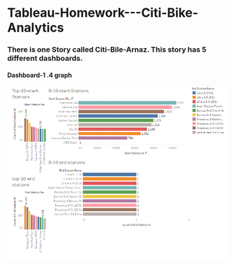 # Tableau-Homework---Citi-Bike-Analytics
### There is one Story called Citi-Bile-Arnaz. This story has 5 different dashboards. 
#### Dashboard-1 .4 graph 
![Image of Yaktocat](https://github.com/arnazalavi/Tableau-Homework---Citi-Bike-Analytics/blob/main/Images/Dash-1-topandbottom10.PNG)
